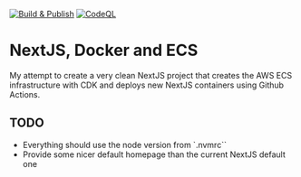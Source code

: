 [![Build & Publish](https://github.com/karelbemelmans/nextjs-docker/actions/workflows/build.yaml/badge.svg)](https://github.com/karelbemelmans/nextjs-docker/actions/workflows/build.yaml)
[![CodeQL](https://github.com/karelbemelmans/nextjs-docker/actions/workflows/github-code-scanning/codeql/badge.svg)](https://github.com/karelbemelmans/nextjs-docker/actions/workflows/github-code-scanning/codeql)

# NextJS, Docker and ECS

My attempt to create a very clean NextJS project that creates the AWS ECS infrastructure with CDK and deploys new NextJS containers using Github Actions.

## TODO

- Everything should use the node version from `.nvmrc``
- Provide some nicer default homepage than the current NextJS default one
